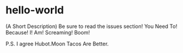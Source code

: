 # hello-world
(A Short Description)
Be sure to read the issues section!
You Need To!
Because!
I!
Am!
Screaming!
Boom!






P.S. I agree Hubot.Moon Tacos Are Better.
